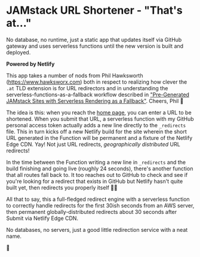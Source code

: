 # JAMstack URL Shortener - "That's at..."

No database, no runtime, just a static app that updates itself via GitHub gateway and uses serverless functions until the new version is built and deployed.

**Powered by Netlify**

This app takes a number of nods from Phil Hawksworth (https://www.hawksworx.com) both in respect to realizing how clever the `.at` TLD extension is for URL redirectors and in understanding the serverless-functions-as-a-fallback workflow described in ["Pre-Generated JAMstack Sites with Serverless Rendering as a Fallback"](https://css-tricks.com/static-first-pre-generated-jamstack-sites-with-serverless-rendering-as-a-fallback/). Cheers, Phil 🙂

The idea is this: when you reach the [home page](https://thats.at), you can enter a URL to be shortened. When you submit that URL, a serverless function with my GitHub personal access token actually adds a new line directly to the `_redirects` file. This in turn kicks off a new Netlify build for the site wherein the short URL generated in the Function will be permanent and a fixture of the Netlify Edge CDN. Yay! Not just URL redirects, _geographically distributed_ URL redirects!

In the time between the Function writing a new line in `_redirects` and the build finishing and going live (roughly 24 seconds), there's another function that all routes fall back to. It too reaches out to GitHub to check and see if you're looking for a redirect that exists in GitHub but Netlify hasn't quite built yet, then redirects you properly itself 👍🏻

All that to say, this a full-fledged redirect engine with a serverless function to correctly handle redirects for the first 30ish seconds from an AWS server, then permanent globally-distributed redirects about 30 seconds after Submit via Netlify Edge CDN. 

No databases, no servers, just a good little redirection service with a neat name.

💯
